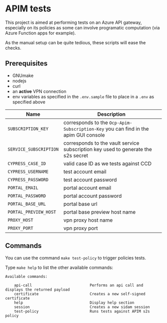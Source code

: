 # APIM tests

This project is aimed at performing tests on an Azure API gateway, especially on its policies as some can involve programatic computation (via Azure Function apps for example).

As the manual setup can be quite tedious, these scripts will ease the checks.

## Prerequisites

- GNUmake
- nodejs
- curl
- an **active** VPN connection
- env variables as specified in the `.env.sample` file to place in a `.env` as specified above

| Name                   | Description                                                                         |
| ---------------------- | ----------------------------------------------------------------------------------- |
| `SUBSCRIPTION_KEY`     | corresponds to the `Ocp-Apim-Subscription-Key` you can find in the apim GUI console |
| `SERVICE_SUBSCRIPTION` | corresponds to the vault service subscription key used to generate the s2s secret   |
| `CYPRESS_CASE_ID`      | valid case ID as we tests against CCD                                               |
| `CYPRESS_USERNAME`     | test account email                                                                  |
| `CYPRESS_PASSWORD`     | test account password                                                               |
| `PORTAL_EMAIL`         | portal account email                                                                |
| `PORTAL_PASSWORD`      | portal account password                                                             |
| `PORTAL_BASE_URL`      | portal base url                                                                     |
| `PORTAL_PREVIEW_HOST`  | portal base preview host name                                                       |
| `PROXY_HOST`           | vpn proxy host name                                                                 |
| `PROXY_PORT`           | vpn proxy port                                                                      |

## Commands

You can use the command `make test-policy` to trigger policies tests.

Type `make help` to list the other available commands:

```
Available commands:

	api-call                          Performs an api call and displays the returned payload
	certificate                       Creates a new self-signed certificate
	help                              Display help section
	session                           Creates a new sidam session
	test-policy                       Runs tests against APIM s2s policy
```
